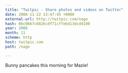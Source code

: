 ```yaml
---
title: "Twitpic - Share photos and videos on Twitter"
date: 2008-11-22 13:47:45 +0000
external-url: http://twitpic.com/nago
hash: 06c0667c6826cdf71cffebd13dcdd100
year: 2008
month: 11
scheme: http
host: twitpic.com
path: /nago

---
```


Bunny pancakes this morning for Mazie! 
